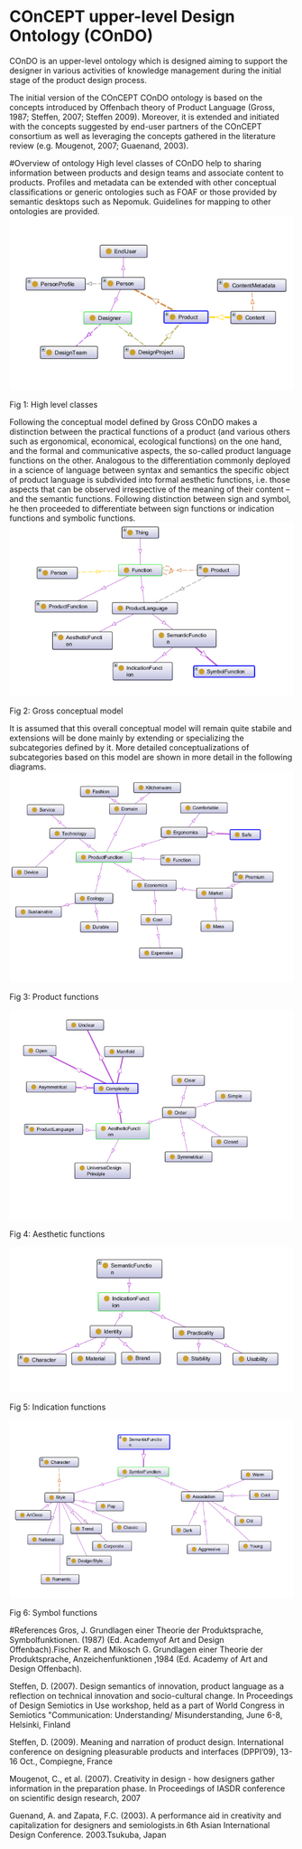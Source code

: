 # COnCEPT upper-level Design Ontology (COnDO)
COnDO is an upper-level ontology which is designed aiming to support the designer in various activities of knowledge management during the initial stage of the product design process.

The initial version of the COnCEPT COnDO ontology is based on the concepts introduced by Offenbach theory of Product Language (Gross, 1987; Steffen, 2007; Steffen 2009). Moreover, it is extended and initiated with the concepts suggested by end-user partners of the COnCEPT consortium as well as leveraging the concepts gathered in the literature review (e.g. Mougenot, 2007; Guaenand, 2003).

#Overview of ontology
High level classes of COnDO help to sharing information between products and design teams and associate content to products. Profiles and metadata can be extended with other conceptual classifications or generic ontologies such as FOAF or those provided by semantic desktops such as Nepomuk. Guidelines for mapping to other ontologies are provided. 
![alt tag](https://raw.githubusercontent.com/OntoRep/COnCEPT/master/COnDO%20high%20level%20classes.png)

Fig 1: High level classes

Following the conceptual model defined by Gross COnDO makes a distinction between the practical functions of a product (and various others such as ergonomical, economical, ecological functions) on the one hand, and the formal and communicative aspects, the so-called product language functions on the other. Analogous to the differentiation commonly deployed in a science of language between syntax and semantics the specific object of product language is subdivided into formal aesthetic functions, i.e. those aspects that can be observed irrespective of the meaning of their content – and the semantic functions. Following distinction between sign and symbol, he then proceeded to differentiate between sign functions or indication functions and symbolic functions. 
![alt tag](https://raw.githubusercontent.com/OntoRep/COnCEPT/master/Gross%20prduct%20language.png)

Fig 2: Gross conceptual model

It is assumed that this overall conceptual model will remain quite stabile and extensions will be done mainly by extending or specializing the subcategories defined by it. More detailed conceptualizations of subcategories based on this model are shown in more detail in the following diagrams. 
![alt tag](https://raw.githubusercontent.com/OntoRep/COnCEPT/master/Product%20functions.png)

Fig 3: Product functions

![alt tag](https://raw.githubusercontent.com/OntoRep/COnCEPT/master/Aesthetic%20functions.png)

Fig 4: Aesthetic functions

![alt tag](https://raw.githubusercontent.com/OntoRep/COnCEPT/master/Indication%20functions.png)

Fig 5: Indication functions

![alt tag](https://raw.githubusercontent.com/OntoRep/COnCEPT/master/Symbol%20functions.png)

Fig 6: Symbol functions

#References
Gros, J. Grundlagen einer Theorie der Produktsprache, Symbolfunktionen. (1987) (Ed. Academyof Art and Design Offenbach).Fischer R. and Mikosch G. Grundlagen einer Theorie der Produktsprache, Anzeichenfunktionen ,1984 (Ed. Academy of Art and Design Offenbach).

Steffen, D. (2007). Design semantics of innovation, product language as a reflection on technical innovation and socio-cultural change. In Proceedings of Design Semiotics in Use workshop, held as a part of World Congress in Semiotics "Communication: Understanding/ Misunderstanding, June 6-8, Helsinki, Finland

Steffen, D. (2009). Meaning and narration of product design. International conference on designing pleasurable products and interfaces (DPPI’09), 13-16 Oct., Compiegne, France

Mougenot, C., et al. (2007). Creativity in design - how designers gather information in the preparation phase. In Proceedings of IASDR conference on scientific design research, 2007

Guenand, A. and Zapata, F.C. (2003). A performance aid in creativity and capitalization for designers and semiologists.in 6th Asian International Design Conference. 2003.Tsukuba, Japan



